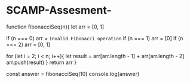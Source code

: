 # SCAMP-Assesment-

function fibonacciSeq(n){
   let arr = [0, 1]
   
  if (n === 0) arr = `Invalid Fibonacci operation`
  if (n === 1) arr = [0]
  if (n === 2) arr = [0, 1]
  
  for (let i = 2; i < n; i++){
     let result = arr[arr.length - 1] + arr[arr.length - 2] 
      arr.push(result)
  }
  return arr
}

const answer = fibonacciSeq(10)
console.log(answer)
